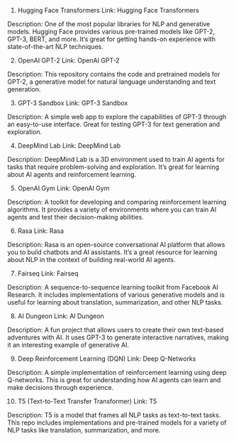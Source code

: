 1. Hugging Face Transformers
Link: Hugging Face Transformers

Description: One of the most popular libraries for NLP and generative models. Hugging Face provides various pre-trained models like GPT-2, GPT-3, BERT, and more. It’s great for getting hands-on experience with state-of-the-art NLP techniques.

2. OpenAI GPT-2
Link: OpenAI GPT-2

Description: This repository contains the code and pretrained models for GPT-2, a generative model for natural language understanding and text generation.

3. GPT-3 Sandbox
Link: GPT-3 Sandbox

Description: A simple web app to explore the capabilities of GPT-3 through an easy-to-use interface. Great for testing GPT-3 for text generation and exploration.

4. DeepMind Lab
Link: DeepMind Lab

Description: DeepMind Lab is a 3D environment used to train AI agents for tasks that require problem-solving and exploration. It’s great for learning about AI agents and reinforcement learning.

5. OpenAI Gym
Link: OpenAI Gym

Description: A toolkit for developing and comparing reinforcement learning algorithms. It provides a variety of environments where you can train AI agents and test their decision-making abilities.

6. Rasa
Link: Rasa

Description: Rasa is an open-source conversational AI platform that allows you to build chatbots and AI assistants. It’s a great resource for learning about NLP in the context of building real-world AI agents.

7. Fairseq
Link: Fairseq

Description: A sequence-to-sequence learning toolkit from Facebook AI Research. It includes implementations of various generative models and is useful for learning about translation, summarization, and other NLP tasks.

8. AI Dungeon
Link: AI Dungeon

Description: A fun project that allows users to create their own text-based adventures with AI. It uses GPT-3 to generate interactive narratives, making it an interesting example of generative AI.

9. Deep Reinforcement Learning (DQN)
Link: Deep Q-Networks

Description: A simple implementation of reinforcement learning using deep Q-networks. This is great for understanding how AI agents can learn and make decisions through experience.

10. T5 (Text-to-Text Transfer Transformer)
Link: T5

Description: T5 is a model that frames all NLP tasks as text-to-text tasks. This repo includes implementations and pre-trained models for a variety of NLP tasks like translation, summarization, and more.
